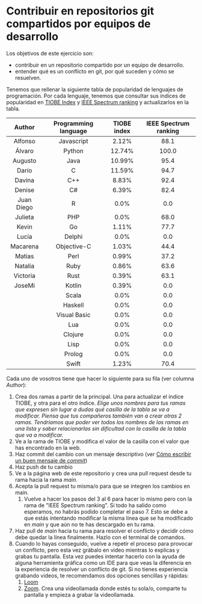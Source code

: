 # Contribuir en repositorios git compartidos por equipos de desarrollo

Los objetivos de este ejercicio son:

- contribuir en un repositorio compartido por un equipo de desarrollo.
- entender qué es un conflicto en git, por qué suceden y cómo se resuelven.

Tenemos que rellenar la siguiente tabla de popularidad de lenguajes de programación. Por cada lenguaje, tenemos que consultar sus índices de popularidad en [TIOBE Index](https://www.tiobe.com/tiobe-index/) y [IEEE Spectrum ranking](https://spectrum.ieee.org/top-programming-languages/) y actualizarlos en la tabla.

|   Author   | Programming language | TIOBE index | IEEE Spectrum ranking |
| :--------: | :------------------: | :---------: | :-------------------: |
|  Alfonso   |      Javascript      |    2.12%    |         88.1          |
|   Álvaro   |        Python        |   12.74%    |         100.0         |
|  Augusto   |         Java         |   10.99%    |         95.4          |
|   Darío    |          C           |   11.59%    |         94.7          |
|   Davina   |         C++          |    8.83%    |         92.4          |
|   Denise   |          C#          |    6.39%    |         82.4          |
| Juan Diego |          R           |    0.0%     |          0.0          |
|  Julieta   |         PHP          |    0.0%     |         68.0          |
|   Kevin    |          Go          |    1.11%    |         77.7          |
|   Lucía    |        Delphi        |    0.0%     |          0.0          |
|  Macarena  |     Objective-C      |    1.03%    |         44.4          |
|   Matias   |         Perl         |    0.99%    |         37.2          |
|  Natalia   |         Ruby         |    0.86%    |         63.6          |
|  Victoria  |         Rust         |    0.39%    |         63.1          |
|  JoseMi    |        Kotlin        |    0.39%    |          0.0          |
|            |        Scala         |    0.0%     |          0.0          |
|            |       Haskell        |    0.0%     |          0.0          |
|            |     Visual Basic     |    0.0%     |          0.0          |
|            |         Lua          |    0.0%     |          0.0          |
|            |       Clojure        |    0.0%     |          0.0          |
|            |         Lisp         |    0.0%     |          0.0          |
|            |        Prolog        |    0.0%     |          0.0          |
|            |        Swift         |    1.23%    |         70.4          |

Cada uno de vosotros tiene que hacer lo siguiente para su fila (ver columna _Author_):

1. Crea dos ramas a partir de la principal. Una para actualizar el índice TIOBE, y otra para el otro índice. _Elige unos nombres para tus ramas que expresen sin lugar a dudas qué casilla de la tabla se va a modificar. Piensa que tus compañeros también van a crear otras 2 ramas. Tendríamos que poder ver todos los nombres de las ramas en una lista y saber relacionarlas sin dificultad con la casilla de la tabla que va a modificar._
2. Ve a la rama de TIOBE y modifica el valor de la casilla con el valor que has encontrado en la web.
3. Haz commit del cambio con un mensaje descriptivo (ver [Cómo escribir un buen mensaje de _commit_](https://cbea.ms/git-commit/))
4. Haz push de tu cambio
5. Ve a la página web de este repositorio y crea una pull request desde tu rama hacia la rama _main_.
6. Acepta la pull request tu misma/o para que se integren los cambios en main.
   1. Vuelve a hacer los pasos del 3 al 6 para hacer lo mismo pero con la rama de "IEEE Spectrum ranking". Si todo ha salido como esperamos, no habrás podido completar el paso 7. Esto se debe a que estás intentando modificar la misma línea que se ha modificado en _main_ y que aún no te has descargado en tu rama.
7. Haz pull de _main_ hacia tu rama para resolver el conflicto y decidir cómo debe quedar la línea finalmente. Hazlo con el terminal de comandos.
8. Cuando lo hayas conseguido, vuelve a repetir el proceso para provocar un conflicto, pero esta vez grábalo en video mientras lo explicas y grabas tu pantalla. Esta vez puedes intentar hacerlo con la ayuda de alguna herramienta gráfica como un IDE para que veas la diferencia en la experiencia de resolver un conflicto de git. Si no tienes experiencia grabando videos, te recomendamos dos opciones sencillas y rápidas:
   1. [Loom](https://www.loom.com/)
   2. [Zoom](https://zoom.us/). Crea una videollamada donde estés tu sola/o, comparte tu pantalla y empieza a grabar la videollamada.
